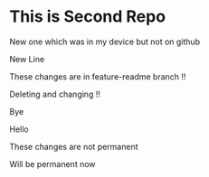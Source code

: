 # This is Second Repo

New one which was in my device but not on github

New Line

These changes are in feature-readme branch !!

Deleting and changing !!

Bye

Hello

These changes are not permanent

Will be permanent now